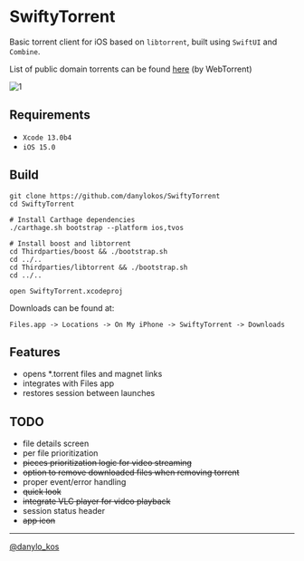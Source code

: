 
# SwiftyTorrent

Basic torrent client for iOS based on `libtorrent`, built using `SwiftUI` and `Combine`.

List of public domain torrents can be found [here](https://webtorrent.io/free-torrents) (by WebTorrent)

![1](Screenshots/1.png)

## Requirements

- `Xcode 13.0b4`
- `iOS 15.0`

## Build

    git clone https://github.com/danylokos/SwiftyTorrent
    cd SwiftyTorrent

    # Install Carthage dependencies
    ./carthage.sh bootstrap --platform ios,tvos

    # Install boost and libtorrent
    cd Thirdparties/boost && ./bootstrap.sh
    cd ../..
    cd Thirdparties/libtorrent && ./bootstrap.sh
    cd ../..
    
    open SwiftyTorrent.xcodeproj

Downloads can be found at:

    Files.app -> Locations -> On My iPhone -> SwiftyTorrent -> Downloads

## Features

- opens *.torrent files and magnet links
- integrates with Files app
- restores session between launches

## TODO

- file details screen
- per file prioritization
- ~~pieces prioritization logic for video streaming~~
- ~~option to remove downloaded files when removing torrent~~
- proper event/error handling
- ~~quick look~~
- ~~integrate VLC player for video playback~~
- session status header
- ~~app icon~~

___
[@danylo_kos](https://twitter.com/danylo_kos)
